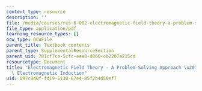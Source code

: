 ```yaml
---
content_type: resource
description: ''
file: /media/courses/res-6-002-electromagnetic-field-theory-a-problem-solving-approach-spring-2008/097c0d0ffd19513067e485f2b4d50ef7_MITRES_6_002S08_chapter6.pdf
file_type: application/pdf
learning_resource_types: []
ocw_type: OCWFile
parent_title: Textbook contents
parent_type: SupplementalResourceSection
parent_uid: 781cf7ce-5cfc-eea8-d860-cb2207a215cd
resourcetype: Document
title: "Electromagnetic Field Theory - A Problem-Solving Approach \u2013 Chapter 6:\
  \ Electromagnetic Induction"
uid: 097c0d0f-fd19-5130-67e4-85f2b4d50ef7
---
```

